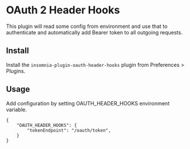 # OAuth 2 Header Hooks

This plugin will read some config from environment and use that to authenticate and automatically add Bearer token to all outgoing requests.

## Install

Install the `insomnia-plugin-oauth-header-hooks` plugin from Preferences > Plugins.

## Usage

Add configuration by setting OAUTH_HEADER_HOOKS environment variable.

```
{
	"OAUTH_HEADER_HOOKS": {
		"tokenEndpoint": "/oauth/token",
	}
}
```